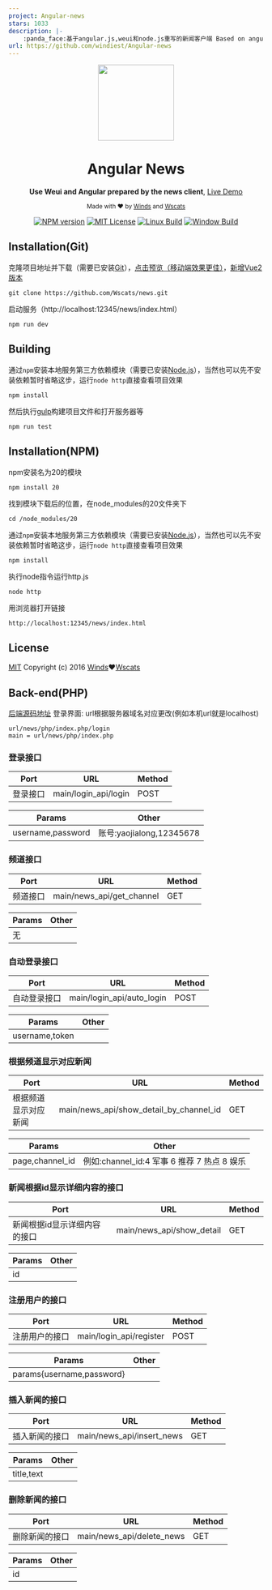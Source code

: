 ```yaml
---
project: Angular-news
stars: 1033
description: |-
    :panda_face:基于angular.js,weui和node.js重写的新闻客户端 Based on angular.js, weui and node.js rewrite news client
url: https://github.com/windiest/Angular-news
---
```


<div align="center">
<p><img width="150" src="https://wscats.github.io/Angular-news/news/image/windiest.png"></p>

<h1>Angular News</h1>

<p>
  <strong>Use Weui and Angular prepared by the news client</strong>,
  <a href="https://wscats.github.io/Angular-news/news/indexTest.html#/index/list">Live Demo</a>
</p>

<p>
  <sub>Made with ❤︎ by
    <a href="https://github.com/windiest">Winds</a> and
    <a href="https://github.com/Wscats">Wscats</a>
  </sub>
</p>

<p>
<a href="https://github.com/Wscats/news"><img src="https://wscats.github.io/Angular-news/news/image/npm.svg" alt="NPM version"></a>
<a href="https://github.com/Wscats/news"><img src="https://wscats.github.io/Angular-news/news/image/mit.svg" alt="MIT License"></a>
<a href="https://github.com/Wscats/news"><img src="https://wscats.github.io/Angular-news/news/image/linux.svg" alt="Linux Build"></a>
<a href="https://github.com/Wscats/news"><img src="https://wscats.github.io/Angular-news/news/image/windows.svg" alt="Window Build"/></a>
</p>

</div>


## Installation(Git)

克隆项目地址并下载（需要已安装[Git](https://git-scm.com/downloads)），[点击预览（移动端效果更佳）](https://wscats.github.io/Angular-news/news/indexTest.html)，[新增Vue2版本](https://wscats.github.io/Angular-news/vue-news/public/index.html)
```
git clone https://github.com/Wscats/news.git
```

启动服务（http://localhost:12345/news/index.html）
```
npm run dev
```
## Building
通过`npm`安装本地服务第三方依赖模块（需要已安装[Node.js](https://nodejs.org/)），当然也可以先不安装依赖暂时省略这步，运行`node http`直接查看项目效果
```
npm install
```
然后执行[gulp](https://github.com/gulpjs/gulp)构建项目文件和打开服务器等
```
npm run test
```


## Installation(NPM)

npm安装名为20的模块
```
npm install 20
```
找到模块下载后的位置，在node_modules的20文件夹下
```
cd /node_modules/20
```
通过`npm`安装本地服务第三方依赖模块（需要已安装[Node.js](https://nodejs.org/)），当然也可以先不安装依赖暂时省略这步，运行`node http`直接查看项目效果
```
npm install
```
执行node指令运行http.js
```
node http
```
用浏览器打开链接
```
http://localhost:12345/news/index.html
```

## License

[MIT](http://opensource.org/licenses/MIT)
Copyright (c) 2016 [Winds](https://github.com/windiest)❤︎[Wscats](https://github.com/Wscats)

## Back-end(PHP)
[后端源码地址](https://github.com/Wscats/CI-News-CMS)
登录界面:
url根据服务器域名对应更改(例如本机url就是localhost)
```
url/news/php/index.php/login
main = url/news/php/index.php
```

### 登录接口
|Port|URL|Method|
|-|-|-|
|登录接口|main/login_api/login|POST|

|Params|Other|
|-|-|
|username,password|账号:yaojialong,12345678|

### 频道接口
|Port|URL|Method|
|-|-|-|
|频道接口|main/news_api/get_channel|GET|

|Params|Other|
|-|-|
|无||

### 自动登录接口
|Port|URL|Method|
|-|-|-|
|自动登录接口|main/login_api/auto_login|POST|

|Params|Other|
|-|-|
|username,token||

### 根据频道显示对应新闻
|Port|URL|Method|
|-|-|-|
|根据频道显示对应新闻|main/news_api/show_detail_by_channel_id|GET|

|Params|Other|
|-|-|
|page,channel_id|例如:channel_id:4 军事 6 推荐 7 热点 8 娱乐|

### 新闻根据id显示详细内容的接口
|Port|URL|Method|
|-|-|-|
|新闻根据id显示详细内容的接口|main/news_api/show_detail|GET|

|Params|Other|
|-|-|
|id||

### 注册用户的接口
|Port|URL|Method|
|-|-|-|
|注册用户的接口|main/login_api/register|POST|

|Params|Other|
|-|-|
|params{username,password}||

### 插入新闻的接口
|Port|URL|Method|
|-|-|-|
|插入新闻的接口|main/news_api/insert_news|GET|

|Params|Other|
|-|-|
|title,text||

### 删除新闻的接口
|Port|URL|Method|
|-|-|-|
|删除新闻的接口|main/news_api/delete_news|GET|

|Params|Other|
|-|-|
|id||

